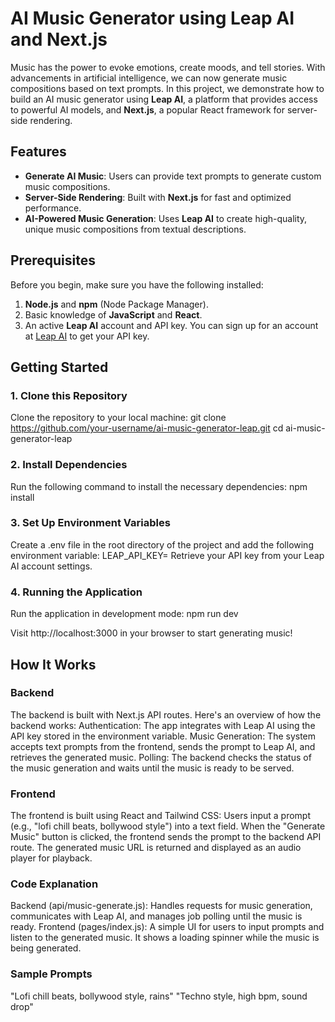 # AI Music Generator using Leap AI and Next.js

Music has the power to evoke emotions, create moods, and tell stories. With advancements in artificial intelligence, we can now generate music compositions based on text prompts. In this project, we demonstrate how to build an AI music generator using **Leap AI**, a platform that provides access to powerful AI models, and **Next.js**, a popular React framework for server-side rendering.

## Features
- **Generate AI Music**: Users can provide text prompts to generate custom music compositions.
- **Server-Side Rendering**: Built with **Next.js** for fast and optimized performance.
- **AI-Powered Music Generation**: Uses **Leap AI** to create high-quality, unique music compositions from textual descriptions.

## Prerequisites
Before you begin, make sure you have the following installed:

1. **Node.js** and **npm** (Node Package Manager).
2. Basic knowledge of **JavaScript** and **React**.
3. An active **Leap AI** account and API key. You can sign up for an account at [Leap AI](https://leap-ai.com) to get your API key.

## Getting Started

### 1. Clone this Repository
  Clone the repository to your local machine:
  git clone https://github.com/your-username/ai-music-generator-leap.git
    cd ai-music-generator-leap
### 2. Install Dependencies
  Run the following command to install the necessary dependencies:
    npm install
### 3. Set Up Environment Variables
  Create a .env file in the root directory of the project and add the following environment variable:
    LEAP_API_KEY=<paste-your-token-here>
  Retrieve your API key from your Leap AI account settings.
### 4. Running the Application
  Run the application in development mode:
    npm run dev

Visit http://localhost:3000 in your browser to start generating music!

## How It Works
### Backend
The backend is built with Next.js API routes. Here's an overview of how the backend works:
  Authentication: The app integrates with Leap AI using the API key stored in the environment variable.
  Music Generation: The system accepts text prompts from the frontend, sends the prompt to Leap AI, and retrieves the generated music.
  Polling: The backend checks the status of the music generation and waits until the music is ready to be served.
### Frontend
  The frontend is built using React and Tailwind CSS:
  Users input a prompt (e.g., "lofi chill beats, bollywood style") into a text field.
  When the "Generate Music" button is clicked, the frontend sends the prompt to the backend API route.
  The generated music URL is returned and displayed as an audio player for playback.

### Code Explanation
  Backend (api/music-generate.js): Handles requests for music generation, communicates with Leap AI, and manages job polling until the music is ready.
  Frontend (pages/index.js): A simple UI for users to input prompts and listen to the generated music. It shows a loading spinner while the music is being generated.

### Sample Prompts
  "Lofi chill beats, bollywood style, rains"
  "Techno style, high bpm, sound drop"
